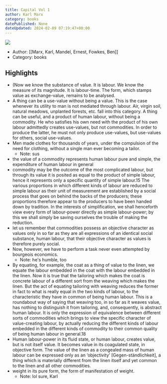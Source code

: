 ```yaml
---
title: Capital Vol 1
author: Karl Marx
category: books
datePublished: None
dateUpdated: 2024-02-09 07:19:47+00:00
---
```

![](https://readwise-assets.s3.amazonaws.com/static/images/default-book-icon-6.71d9a01814f7.png)
- Author: [[Marx, Karl, Mandel, Ernest, Fowkes, Ben]]
- Category: books

## Highlights
- (Now we know the substance of value. It is labour. We know the measure of its magnitude. It is labour-time. The form, which stamps value as exchange-value, remains to be analysed.
- A thing can be a use-value without being a value. This is the case whenever its utility to man is not mediated through labour. Air, virgin soil, natural meadows, unplanted forests, etc. fall into this category. A thing can be useful, and a product of human labour, without being a commodity. He who satisfies his own need with the product of his own labour admittedly creates use-values, but not commodities. In order to produce the latter, he must not only produce use-values, but use-values for others, social use-values.
- Men made clothes for thousands of years, under the compulsion of the need for clothing, without a single man ever becoming a tailor.
    - Note: sus
- the value of a commodity represents human labour pure and simple, the expenditure of human labour in general
- commodity may be the outcome of the most complicated labour, but through its value it is posited as equal to the product of simple labour, hence it represents only a specific quantity of simple labour.15 The various proportions in which different kinds of labour are reduced to simple labour as their unit of measurement are established by a social process that goes on behind the backs of the producers; these proportions therefore appear to the producers to have been handed down by tradition. In the interests of simplification, we shall henceforth view every form of labour-power directly as simple labour-power; by this we shall simply be saving ourselves the trouble of making the reduction.
- let us remember that commodities possess an objective character as values only in so far as they are all expressions of an identical social substance, human labour, that their objective character as values is therefore purely social.
- Now, however, we have to perform a task never even attempted by bourgeois economics.
    - Note: he's humble, too
- By equating, for example, the coat as a thing of value to the linen, we equate the labour embedded in the coat with the labour embedded in the linen. Now it is true that the tailoring which makes the coat is concrete labour of a different sort from the weaving which makes the linen. But the act of equating tailoring with weaving reduces the former in fact to what is really equal in the two kinds of labour, to the characteristic they have in common of being human labour. This is a roundabout way of saying that weaving too, in so far as it weaves value, has nothing to distinguish it from tailoring, and, consequently, is abstract human labour. It is only the expression of equivalence between different sorts of commodities which brings to view the specific character of value-creating labour, by actually reducing the different kinds of labour embedded in the different kinds of commodity to their common quality of being human labour in general.18
- Human labour-power in its fluid state, or human labour, creates value, but is not itself value. It becomes value in its coagulated state, in objective form. The value of the linen as a congealed mass of human labour can be expressed only as an ‘objectivity’ [Gegen-ständlichkeit], a thing which is materially different from the linen itself and yet common to the linen and all other commodities.
- weight in its pure form, the form of manifestation of weight.
    - Note: lol sure, Karl
